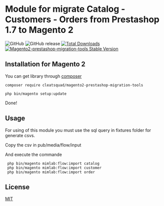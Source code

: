 # Module for migrate Catalog - Customers - Orders from Prestashop 1.7 to Magento 2

![GitHub](https://img.shields.io/github/license/mimou78/magento2-prestashop-migration-tools.svg) ![GitHub release](https://img.shields.io/github/release/mimou78/magento2-prestashop-migration-tools.svg) [![Total Downloads](https://poser.pugx.org/mimou78/magento2-prestashop-migration-tools/downloads)](https://packagist.org/packages/mimou78/magento2-prestashop-migration-tools) [![Magento2-prestashop-migration-tools  Stable Version](https://poser.pugx.org/mimou78/magento2-prestashop-migration-tools/version)](https://packagist.org/packages/mimou78/magento2-prestashop-migration-tools)

## Installation for Magento 2

You can get library through [composer](https://getcomposer.org/)

```
composer require cleatsquad/magento2-prestashop-migration-tools
```

```
php bin/magento setup:update
```

Done!

## Usage

For using of this module you must use the sql query in fixtures folder for generate csvs.

Copy the csv in pub/media/flow/input

And execute the commande

```
 php bin/magento mimlab:flow:import catalog
 php bin/magento mimlab:flow:import customer
 php bin/magento mimlab:flow:import order
```

## License
[MIT](LICENSE)
